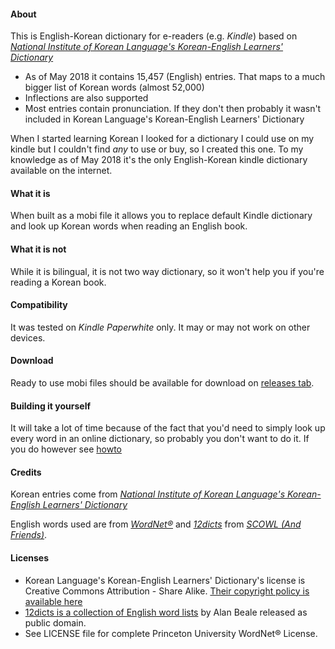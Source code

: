 #### About

This is English-Korean dictionary for e-readers (e.g. _Kindle_) based on [_National Institute of Korean Language's Korean-English Learners' Dictionary_](https://dict.korean.go.kr)

- As of May 2018 it contains 15,457 (English) entries. That maps to a much bigger list of Korean words (almost 52,000)
- Inflections are also supported
- Most entries contain pronunciation. If they don't then probably it wasn't included in Korean Language's Korean-English Learners' Dictionary

When I started learning Korean I looked for a dictionary I could use on my kindle but I couldn't find _any_ to use or buy, so I created this one. To my knowledge as of May 2018 it's the only English-Korean kindle dictionary available on the internet.

#### What it is

When built as a mobi file it allows you to replace default Kindle dictionary and look up Korean words when reading an English book.

#### What it is not

While it is bilingual, it is not two way dictionary, so it won't help you if you're reading a Korean book.

#### Compatibility

It was tested on _Kindle Paperwhite_ only. It may or may not work on other devices.

#### Download

Ready to use mobi files should be available for download on [releases tab](https://github.com/marcinchs/krdict-reader/releases).

#### Building it yourself

It will take a lot of time because of the fact that you'd need to simply look up every word in an online dictionary, so probably you don't want to do it. If you do however see [howto](https://github.com/marcinchs/krdict-reader/blob/master/howto_diy.MD)

#### Credits

Korean entries come from [_National Institute of Korean Language's Korean-English Learners' Dictionary_](https://dict.korean.go.kr)

English words used are from [_WordNet®_](https://wordnet.princeton.edu) and [_12dicts_](http://wordlist.aspell.net/12dicts/) from [_SCOWL (And Friends)_](http://wordlist.aspell.net).

#### Licenses

- Korean Language's Korean-English Learners' Dictionary's license is Creative Commons Attribution - Share Alike. [Their copyright policy is available here](https://krdict.korean.go.kr/eng/kboardPolicy/copyRightTermsInfo?nation=eng)
- [12dicts is a collection of English word lists](http://wordlist.aspell.net/12dicts-readme) by Alan Beale released as public domain.
- See LICENSE file for complete Princeton University WordNet® License.
